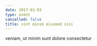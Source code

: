 ```yaml
---
date: 2017-01-03
type: event
cancelled: false
title: sint minim eiusmod nisi
---
```

veniam, ut minim sunt dolore consectetur
